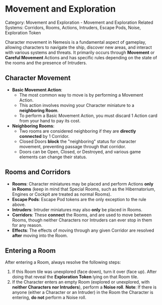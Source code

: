 # Movement and Exploration

Category: Movement and Exploration - Movement and Exploration
Related Systems: Corridors, Rooms, Actions, Intruders, Escape Pods, Noise, Exploration Token

Character movement in Nemesis is a fundamental aspect of gameplay, allowing characters to navigate the ship, discover new areas, and interact with various systems and threats. It primarily occurs through **Movement** or **Careful Movement** Actions and has specific rules depending on the state of the rooms and the presence of Intruders.

## Character Movement

- **Basic Movement Action**:
  - The most common way to move is by performing a Movement Action.
  - This action involves moving your Character miniature to a **neighboring Room**.
  - To perform a Basic Movement Action, you must discard 1 Action card from your hand to pay its cost.
- **Neighboring Rooms**:
  - Two rooms are considered neighboring if they are **directly connected** by 1 Corridor.
  - Closed Doors **block** the "neighboring" status for character movement, preventing passage through that corridor.
  - Doors can be Open, Closed, or Destroyed, and various game elements can change their status.

## Rooms and Corridors

- **Rooms**: Character miniatures may be placed and perform Actions **only in Rooms** (keep in mind that Special Rooms, such as the Hibernatorium, Engines or Cockpit are treated as normal Rooms).
- **Escape Pods**: Escape Pod tokens are the only exception to the rule above.
- **Intruders**: Intruder miniatures may also **only** be placed in Rooms.
- **Corridors**: These **connect** the Rooms, and are used to move between Rooms, though neither Characters nor Intruders can ever stop in them for any reason.
- **Effects**: The effects of moving through any given Corridor are resolved **after** moving into the Room.

## Entering a Room

After entering a Room, always resolve the following steps:

1. If this Room tile was unexplored (face down), turn it over (face up). After doing that reveal the **Exploration Token** lying on that
   Room tile.
2. If the Character enters an empty Room (explored or unexplored, with **neither Characters nor Intruders**), perform a **Noise roll**.
   **Note**: If there is anyone (either a Character or an Intruder) in the Room the Character is entering, **do not** perform a Noise roll.
